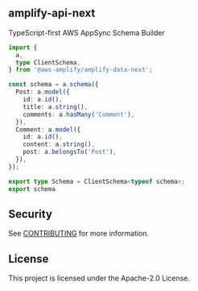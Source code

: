## amplify-api-next

TypeScript-first AWS AppSync Schema Builder

```ts
import {
  a,
  type ClientSchema,
} from '@aws-amplify/amplify-data-next';

const schema = a.schema({
  Post: a.model({
    id: a.id(),
    title: a.string(),
    comments: a.hasMany('Comment'),
  }),
  Comment: a.model({
    id: a.id(),
    content: a.string(),
    post: a.belongsTo('Post'),
  }),
});

export type Schema = ClientSchema<typeof schema>;
export schema
```

## Security

See [CONTRIBUTING](CONTRIBUTING.md#security-issue-notifications) for more information.

## License

This project is licensed under the Apache-2.0 License.
